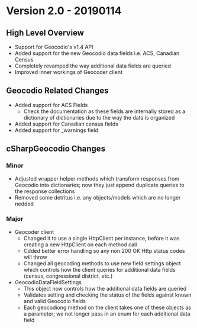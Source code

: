 # Version 2.0 - 20190114

## High Level Overview
  - Support for Geocodio's v1.4 API
  - Added support for the new Geocodio data fields i.e. ACS, Canadian Census
  - Completely revamped the way additional data fields are queried
  - Improved inner workings of Geocoder client 

## Geocodio Related Changes
  - Added support for ACS Fields
    - Check the documentation as these fields are internally stored as a dictionary of dictionaries due to the way the data is organized
  - Added support for Canadian census fields
  - Added support for _warnings field
  
## cSharpGeocodio Changes
  ### Minor
  - Adjusted wrapper helper methods which transform responses from Geocodio into dictionaries; now they just append duplicate queries to the response collections
  - Removed some detritus i.e. any objects/models which are no longer nedded
  ### Major
  - Geocoder client
    - Changed it to use a single HttpClient per instance, before it was creating a new HttpClient on each method call
    - Cdded better error handling so any non 200 OK Http status codes will throw
    - Changed all geocoding methods to use new field settings object which controls how the client queries for additional data fields (census, congressional district, etc.)
  - GeocodioDataFieldSettings
    - This object now controls how the additional data fields are queried
    - Validates setting and checking the status of the fields against known and valid Geocodio fields
    - Each geocodiong method on the client takes one of these objects as a parameter; we not longer pass in an enum for each additional data field
